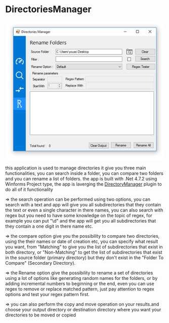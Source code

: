 # DirectoriesManager
![Directories Manager](https://github.com/YoussefSell/DirectoriesManager/blob/master/demo%20app.PNG "Directories Manager")

this application is used to manage directories it give you three main functionalities, you can search inside a folder,
you can compare two folders and you can rename a list of folders. the app is built with .Net 4.7.2 using Winforms Project type, the app
is laverging the [DirectoryManager](https://github.com/YoussefSell/DirectoryManager) plugin to do all of it functionality

=> the search operation can be performed using two options, you can search with a text and app will give you all subdirectories 
that they contain the text or even a single character in there names, you can also search with regex but you need to have some 
knowledge on the topic of regex, for example you can put "\d" and the app will get you all subdirectories that they contain a one digit in 
there name etc.

=> the compare option give you the possibility to compare two directories, using the their names or date of creation etc, you can specify
what result you want, from "Matching" to give you the list of subdirectories that exist in both directory, or "Non-Matching" to get the
list of subdirectories that exist in the source folder (primary directory) but they don't exist in the "Folder To Compare" (Secondary Directory).

=> the Rename option give the possibility to rename a set of directories using a lot of options like generating random names 
for the folders, or by adding incremental numbers to beginning or the end, even you can use regex to remove or replace matched pattern,
just pay attention to regex options and test your regex pattern first.

=> you can also perform the copy and move operation on your results.and choose your output directory or destination directory where you want
your directories to be moved or copied
